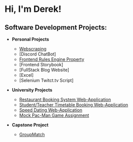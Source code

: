 <h1>Hi, I'm Derek! </h1>

<h2>Software Development Projects:</h2>

- <b>Personal Projects</b>
  - [Webscraping](https://github.com/Derekma1999/Python-Webscraping-Project)
  - [Discord ChatBot]
  - [Frontend Rules Engine Property](https://github.com/Derekma1999/Software-Engineering-Task)
  - [Frontend Storybook]
  - [FullStack Blog Website]
  - [Excel]
  - [Selenium Twitct.tv Script]

- <b>University Projects</b>
  - [Restaurant Booking System Web-Application](https://github.com/This-is-Ben/SES1A)
  - [Student/Teacher Timetable Booking Web-Application](https://github.com/VP1996/SES-2B)
  - [Speed Dating Web-Application](https://github.com/anjalikalambe/date.io)
  - [Mock Pac-Man Game Assignment](https://github.com/Derekma1999/Assessment4)
 
- <b>Capstone Project</b>
  - [GroupMatch](https://github.com/GiorgioBaz/GroupMatch)


